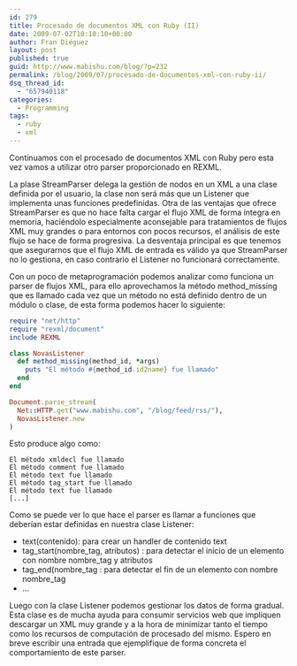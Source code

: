 ```yaml
---
id: 279
title: Procesado de documentos XML con Ruby (II)
date: 2009-07-02T10:10:10+00:00
author: Fran Diéguez
layout: post
published: true
guid: http://www.mabishu.com/blog/?p=232
permalink: /blog/2009/07/procesado-de-documentos-xml-con-ruby-ii/
dsq_thread_id:
  - "657940118"
categories:
  - Programming
tags:
  - ruby
  - xml
---
```

Continuamos con el procesado de documentos XML con Ruby pero esta vez vamos a utilizar otro parser proporcionado en REXML.

La plase StreamParser delega la gestión de nodos en un XML a una clase definida por el usuario, la clase non será más que un Listener que implementa unas funciones predefinidas. Otra de las ventajas que ofrece StreamParser es que no hace falta cargar el flujo XML de forma íntegra en memoria, haciéndolo especialmente aconsejable para tratamientos de flujos XML muy grandes o para entornos con pocos recursos, el análisis de este flujo se hace de forma progresiva. La desventaja principal es que tenemos que asegurarnos que el flujo XML de entrada es válido ya que StreamParser no lo gestiona, en caso contrario el Listener no funcionará correctamente.

Con un poco de metaprogramación podemos analizar como
funciona un parser de flujos XML, para ello aprovechamos la método
method_missing que es llamado cada vez que un método no está definido
dentro de un módulo o clase, de esta forma podemos hacer lo siguiente:

```ruby
require "net/http"
require "rexml/document"
include REXML

class NovasListener
  def method_missing(method_id, *args)
    puts "El método #{method_id.id2name} fue llamado"
  end
end

Document.parse_stream(
  Net::HTTP.get("www.mabishu.com", "/blog/feed/rss/"),
  NovasListener.new
)
```

Esto produce algo como:

```
El método xmldecl fue llamado
El método comment fue llamado
El método text fue llamado
El método tag_start fue llamado
El método text fue llamado
[...]
```

Como se puede ver lo que hace el parser es llamar a funciones que
deberían estar definidas en nuestra clase Listener:

  - text(contenido): para crear un handler de contenido text
  - tag_start(nombre_tag, atributos) : para detectar el inicio de un
    elemento con nombre nombre_tag y atributos
  - tag_end(nombre_tag : para detectar el fin de un elemento con
    nombre nombre_tag
  - ...

Luego con la clase Listener podemos gestionar los datos de forma
gradual. Esta clase es de mucha ayuda para consumir servicios web que
impliquen descargar un XML muy grande y a la hora de minimizar tanto el
tiempo como los recursos de computación de procesado del mismo. Espero
en breve escribir una entrada que ejemplifique de forma concreta el
comportamiento de este parser.
